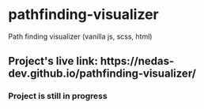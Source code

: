 # pathfinding-visualizer
Path finding visualizer (vanilla js, scss, html)

<h2> Project's live link: https://nedas-dev.github.io/pathfinding-visualizer/
<h3>Project is still in progress</h3>
